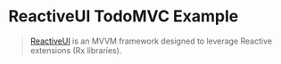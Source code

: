 # ReactiveUI TodoMVC Example

> [ReactiveUI] is an MVVM framework designed to leverage Reactive extensions (Rx libraries).

[ReactiveUI]: https://github.com/reactiveui/reactiveui

